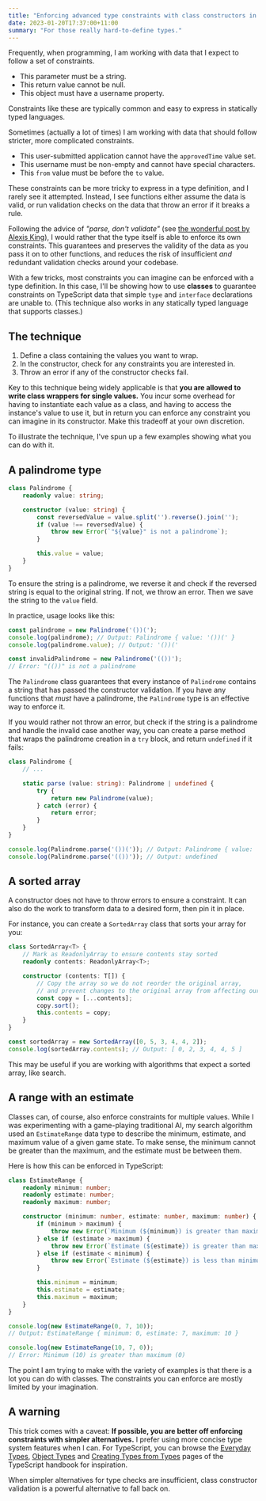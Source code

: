 ```yaml
---
title: "Enforcing advanced type constraints with class constructors in TypeScript"
date: 2023-01-20T17:37:00+11:00
summary: "For those really hard-to-define types."
---
```


Frequently, when programming, I am working with data that I expect to follow a set of constraints.

- This parameter must be a string.
- This return value cannot be null.
- This object must have a username property.

Constraints like these are typically common and easy to express in statically typed languages.

Sometimes (actually a lot of times) I am working with data that should follow stricter, more complicated constraints.

- This user-submitted application cannot have the `approvedTime` value set.
- This username must be non-empty and cannot have special characters.
- This `from` value must be before the `to` value.

These constraints can be more tricky to express in a type definition, and I rarely see it attempted. Instead, I see functions either assume the data is valid, or run validation checks on the data that throw an error if it breaks a rule.

Following the advice of _"parse, don't validate"_ (see [the wonderful post by Alexis King](https://lexi-lambda.github.io/blog/2019/11/05/parse-don-t-validate/)), I would rather that the type itself is able to enforce its own constraints. This guarantees and preserves the validity of the data as you pass it on to other functions, and reduces the risk of insufficient _and_ redundant validation checks around your codebase.

With a few tricks, most constraints you can imagine can be enforced with a type definition. In this case, I'll be showing how to use **classes** to guarantee constraints on TypeScript data that simple `type` and `interface` declarations are unable to. (This technique also works in any statically typed language that supports classes.)

## The technique

1. Define a class containing the values you want to wrap.
2. In the constructor, check for any constraints you are interested in.
3. Throw an error if any of the constructor checks fail.

Key to this technique being widely applicable is that **you are allowed to write class wrappers for single values.** You incur some overhead for having to instantiate each value as a class, and having to access the instance's value to use it, but in return you can enforce any constraint you can imagine in its constructor. Make this tradeoff at your own discretion.

To illustrate the technique, I've spun up a few examples showing what you can do with it.

## A palindrome type

```ts
class Palindrome {
    readonly value: string;

    constructor (value: string) {
        const reversedValue = value.split('').reverse().join('');
        if (value !== reversedValue) {
            throw new Error(`"${value}" is not a palindrome`);
        }

        this.value = value;
    }
}
```

To ensure the string is a palindrome, we reverse it and check if the reversed string is equal to the original string. If not, we throw an error. Then we save the string to the `value` field.

In practice, usage looks like this:

```ts
const palindrome = new Palindrome('())(');
console.log(palindrome); // Output: Palindrome { value: '())(' }
console.log(palindrome.value); // Output: '())('

const invalidPalindrome = new Palindrome('(())');
// Error: "(())" is not a palindrome
```

The `Palindrome` class guarantees that every instance of `Palindrome` contains a string that has passed the constructor validation. If you have any functions that _must_ have a palindrome, the `Palindrome` type is an effective way to enforce it.

If you would rather not throw an error, but check if the string is a palindrome and handle the invalid case another way, you can create a parse method that wraps the palindrome creation in a `try` block, and return `undefined` if it fails:

```ts
class Palindrome {
    // ...

    static parse (value: string): Palindrome | undefined {
        try {
            return new Palindrome(value);
        } catch (error) {
            return error;
        }
    }
}

console.log(Palindrome.parse('())(')); // Output: Palindrome { value: '())(' }
console.log(Palindrome.parse('(())')); // Output: undefined
```

## A sorted array

A constructor does not have to throw errors to ensure a constraint. It can also do the work to transform data to a desired form, then pin it in place.

For instance, you can create a `SortedArray` class that sorts your array for you:

```ts
class SortedArray<T> {
    // Mark as ReadonlyArray to ensure contents stay sorted
    readonly contents: ReadonlyArray<T>;

    constructor (contents: T[]) {
        // Copy the array so we do not reorder the original array,
        // and prevent changes to the original array from affecting our sorted array
        const copy = [...contents];
        copy.sort();
        this.contents = copy;
    }
}

const sortedArray = new SortedArray([0, 5, 3, 4, 4, 2]);
console.log(sortedArray.contents); // Output: [ 0, 2, 3, 4, 4, 5 ]
```

This may be useful if you are working with algorithms that expect a sorted array, like search.

## A range with an estimate

Classes can, of course, also enforce constraints for multiple values. While I was experimenting with a game-playing traditional AI, my search algorithm used an `EstimateRange` data type to describe the minimum, estimate, and maximum value of a given game state. To make sense, the minimum cannot be greater than the maximum, and the estimate must be between them.

Here is how this can be enforced in TypeScript:

```ts
class EstimateRange {
    readonly minimum: number;
    readonly estimate: number;
    readonly maximum: number;

    constructor (minimum: number, estimate: number, maximum: number) {
        if (minimum > maximum) {
            throw new Error(`Minimum (${minimum}) is greater than maximum (${maximum})`);
        } else if (estimate > maximum) {
            throw new Error(`Estimate (${estimate}) is greater than maximum (${maximum})`);
        } else if (estimate < minimum) {
            throw new Error(`Estimate (${estimate}) is less than minimum (${minimum})`);
        }

        this.minimum = minimum;
        this.estimate = estimate;
        this.maximum = maximum;
    }
}

console.log(new EstimateRange(0, 7, 10));
// Output: EstimateRange { minimum: 0, estimate: 7, maximum: 10 }

console.log(new EstimateRange(10, 7, 0));
// Error: Minimum (10) is greater than maximum (0)
```

The point I am trying to make with the variety of examples is that there is a lot you can do with classes. The constraints you can enforce are mostly limited by your imagination.

## A warning

This trick comes with a caveat: **If possible, you are better off enforcing constraints with simpler alternatives.** I prefer using more concise type system features when I can. For TypeScript, you can browse the [Everyday Types](https://www.typescriptlang.org/docs/handbook/2/everyday-types.html), [Object Types](https://www.typescriptlang.org/docs/handbook/2/objects.html) and [Creating Types from Types](https://www.typescriptlang.org/docs/handbook/2/types-from-types.html) pages of the TypeScript handbook for inspiration.

When simpler alternatives for type checks are insufficient, class constructor validation is a powerful alternative to fall back on.
